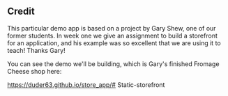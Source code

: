 ## Credit

This particular demo app is based on a project by Gary Shew, one of our former students. In week one we give an assignment to build a storefront for an application, and his example was so excellent that we are using it to teach! Thanks Gary!

You can see the demo we'll be building, which is Gary's finished Fromage Cheese shop here:

https://duder63.github.io/store_app/#   S t a t i c - s t o r e f r o n t  
 